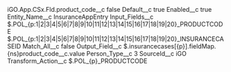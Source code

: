 <?xml version="1.0" encoding="UTF-8"?>
<CustomMetadata xmlns="http://soap.sforce.com/2006/04/metadata" xmlns:xsi="http://www.w3.org/2001/XMLSchema-instance" xmlns:xsd="http://www.w3.org/2001/XMLSchema">
    <label>iGO.App.CSx.Fld.product_code__c</label>
    <protected>false</protected>
    <values>
        <field>Default__c</field>
        <value xsi:type="xsd:boolean">true</value>
    </values>
    <values>
        <field>Enabled__c</field>
        <value xsi:type="xsd:boolean">true</value>
    </values>
    <values>
        <field>Entity_Name__c</field>
        <value xsi:type="xsd:string">InsuranceAppEntry</value>
    </values>
    <values>
        <field>Input_Fields__c</field>
        <value xsi:type="xsd:string">$.POL_{p:1|2|3|4|5|6|7|8|9|10|11|12|13|14|15|16|17|18|19|20}_PRODUCTCODE
$.POL_{p:1|2|3|4|5|6|7|8|9|10|11|12|13|14|15|16|17|18|19|20}_INSURANCECASEID</value>
    </values>
    <values>
        <field>Match_All__c</field>
        <value xsi:type="xsd:boolean">false</value>
    </values>
    <values>
        <field>Output_Field__c</field>
        <value xsi:type="xsd:string">$.insurancecases[{p}].fieldMap.{ns}product_code__c.value</value>
    </values>
    <values>
        <field>Person_Type__c</field>
        <value xsi:type="xsd:string">3</value>
    </values>
    <values>
        <field>SourceId__c</field>
        <value xsi:type="xsd:string">iGO</value>
    </values>
    <values>
        <field>Transform_Action__c</field>
        <value xsi:type="xsd:string">$.POL_{p}_PRODUCTCODE</value>
    </values>
</CustomMetadata>
